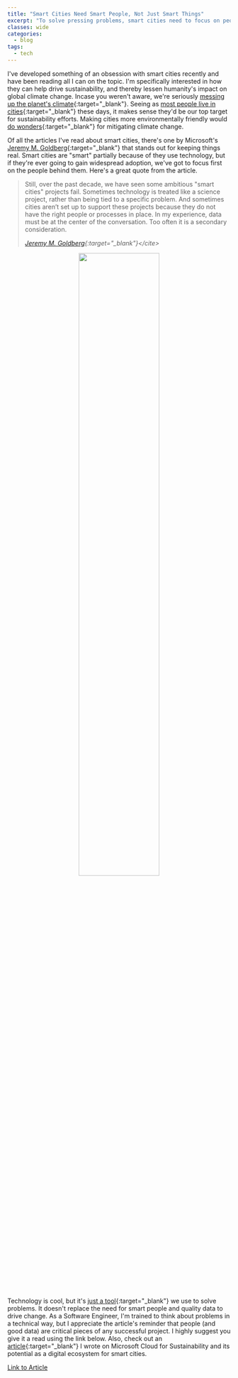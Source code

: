 ```yaml
---
title: "Smart Cities Need Smart People, Not Just Smart Things"
excerpt: "To solve pressing problems, smart cities need to focus on people."
classes: wide
categories:
  - blog
tags:
  - tech
---
```


<style>
  /* X-Small devices (portrait phones, less than 576px) */
  @media (max-width: 575.98px) {
    .gifformat {
      width: 100%;
    }
  }

  /* Small devices (landscape phones, less than 768px) */
  @media (max-width: 767.98px) {
    .gifformat {
      width: 100%;
    }
  }

  /* Tablets and larger */
  @media (min-width: 767.98px) {
    .gifformat {
      width: 60%;
    }
  }
</style>

I've developed something of an obsession with smart cities recently and have been reading all I can on the topic. I'm specifically interested in how they can help drive sustainability, and thereby lessen humanity's impact on global climate change. Incase you weren't aware, we're seriously [messing up the planet's climate](https://climate.nasa.gov/evidence/){:target="_blank"}. Seeing as [most people live in cities](https://www.un.org/development/desa/pd/content/urbanization-0){:target="_blank"} these days, it makes sense they'd be our top target for sustainability efforts. Making cities more environmentally friendly would [do wonders](https://dailytargum.com/article/2023/02/malik-creating-sustainable-cities-is-key-to-fighting-climate-change-if-we){:target="_blank"} for mitigating climate change.

Of all the articles I've read about smart cities, there's one by Microsoft's [Jeremy M. Goldberg](https://www.linkedin.com/in/jeremymgoldberg/){:target="_blank"} that stands out for keeping things real. Smart cities are "smart" partially because of they use technology, but if they're ever going to gain widespread adoption, we've got to focus first on the people behind them. Here's a great quote from the article.

> Still, over the past decade, we have seen some ambitious "smart cities" projects fail. Sometimes technology is treated like a science project, rather than being tied to a specific problem. And sometimes cities aren’t set up to support these projects because they do not have the right people or processes in place. In my experience, data must be at the center of the conversation. Too often it is a secondary consideration.
>
> <cite>[Jeremy M. Goldberg](https://www.microsoft.com/en-us/industry/blog/government/2021/05/12/the-future-of-smart-cities-starts-with-people-not-technology/#:~:text=Still%2C%20over%20the,a%20secondary%20consideration.){:target="_blank"}</cite>

<p align="center">
    <img class="gifformat" src="/assets/images/chefskiss.gif"/>
</p>

Technology is cool, but it's [just a tool](https://www.forbes.com/sites/forbesbusinesscouncil/2021/02/26/technology-is-just-a-tool-why-people-are-the-heart-of-everything-we-do-in-business){:target="_blank"} we use to solve problems. It doesn't replace the need for smart people and quality data to drive change. As a Software Engineer, I'm trained to think about problems in a technical way, but I appreciate the article's reminder that people (and good data) are critical pieces of any successful project. I highly suggest you give it a read using the link below. Also, check out an [article](/blog/microsoft-cloud-for-sustainability){:target="_blank"} I wrote on Microsoft Cloud for Sustainability and its potential as a digital ecosystem for smart cities.

<a href="https://www.microsoft.com/en-us/industry/blog/government/2021/05/12/the-future-of-smart-cities-starts-with-people-not-technology/" class="btn btn--primary">Link to Article</a>
